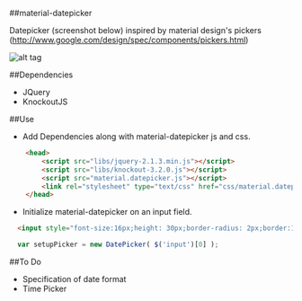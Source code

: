 ##material-datepicker

Datepicker (screenshot below) inspired by material design's pickers (http://www.google.com/design/spec/components/pickers.html) 

![alt tag](https://raw.githubusercontent.com/ch00kz/material-datepicker/master/screenshots/screenshot.png)

##Dependencies
* JQuery
* KnockoutJS

##Use

* Add Dependencies along with material-datepicker js and css.

```html
	<head>
		<script src="libs/jquery-2.1.3.min.js"></script>
		<script src="libs/knockout-3.2.0.js"></script>
		<script src="material.datepicker.js"></script>
		<link rel="stylesheet" type="text/css" href="css/material.datepicker.css">
	</head>
```

* Initialize material-datepicker on an input field.

```html
  <input style="font-size:16px;height: 30px;border-radius: 2px;border:1 solid gray;padding:0px 10px">
```

```javascript
  var setupPicker = new DatePicker( $('input')[0] );
```

##To Do
* Specification of date format
* Time Picker



